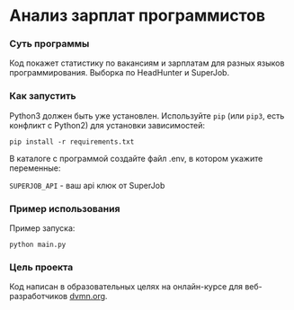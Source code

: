 # Анализ зарплат программистов

### Суть программы
Код покажет статистику по вакансиям и зарплатам для разных языков программирования. Выборка по HeadHunter и SuperJob.


### Как запустить
Python3 должен быть уже установлен. 
Используйте `pip` (или `pip3`, есть конфликт с Python2) для установки зависимостей:
```
pip install -r requirements.txt
```
В каталоге с программой создайте файл .env, в котором укажите переменные:

`SUPERJOB_API` - ваш api клюк от SuperJob


### Пример использования

Пример запуска:
```
python main.py
```

### Цель проекта

Код написан в образовательных целях на онлайн-курсе для веб-разработчиков [dvmn.org](https://dvmn.org/).